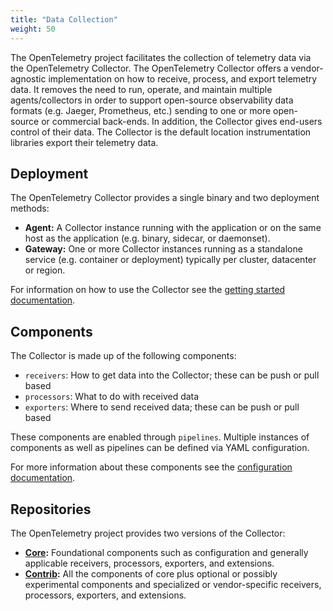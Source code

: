 ```yaml
---
title: "Data Collection"
weight: 50
---
```


The OpenTelemetry project facilitates the collection of telemetry data via the
OpenTelemetry Collector. The OpenTelemetry Collector offers a vendor-agnostic
implementation on how to receive, process, and export telemetry data. It
removes the need to run, operate, and maintain multiple agents/collectors in
order to support open-source observability data formats (e.g. Jaeger,
Prometheus, etc.) sending to one or more open-source or commercial back-ends.
In addition, the Collector gives end-users control of their data. The Collector
is the default location instrumentation libraries export their telemetry
data.

## Deployment

The OpenTelemetry Collector provides a single binary and two deployment methods:

- **Agent:** A Collector instance running with the application or on the same
  host as the application (e.g. binary, sidecar, or daemonset).
- **Gateway:** One or more Collector instances running as a standalone service
  (e.g. container or deployment) typically per cluster, datacenter or region.

For information on how to use the Collector see the [getting started
documentation](/docs/collector/getting-started).

## Components

The Collector is made up of the following components:

- `receivers`: How to get data into the Collector; these can be push or pull based
- `processors`: What to do with received data
- `exporters`: Where to send received data; these can be push or pull based

These components are enabled through `pipelines`. Multiple instances of
components as well as pipelines can be defined via YAML configuration.

For more information about these components see the [configuration
documentation](/docs/collector/configuration).

## Repositories

The OpenTelemetry project provides two versions of the Collector:

- **[Core](https://github.com/open-telemetry/opentelemetry-collector/releases):**
  Foundational components such as configuration and generally applicable
  receivers, processors, exporters, and extensions.
- **[Contrib](https://github.com/open-telemetry/opentelemetry-collector-contrib/releases):**
  All the components of core plus optional or possibly experimental components
  and specialized or vendor-specific receivers, processors, exporters, and
  extensions.
